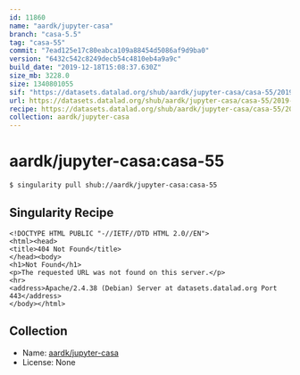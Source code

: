 ```yaml
---
id: 11860
name: "aardk/jupyter-casa"
branch: "casa-5.5"
tag: "casa-55"
commit: "7ead125e17c80eabca109a88454d5086af9d9ba0"
version: "6432c542c8249decb54c4810eb4a9a9c"
build_date: "2019-12-18T15:08:37.630Z"
size_mb: 3228.0
size: 1340801055
sif: "https://datasets.datalad.org/shub/aardk/jupyter-casa/casa-55/2019-12-18-7ead125e-6432c542/6432c542c8249decb54c4810eb4a9a9c.sif"
url: https://datasets.datalad.org/shub/aardk/jupyter-casa/casa-55/2019-12-18-7ead125e-6432c542/
recipe: https://datasets.datalad.org/shub/aardk/jupyter-casa/casa-55/2019-12-18-7ead125e-6432c542/Singularity
collection: aardk/jupyter-casa
---
```


# aardk/jupyter-casa:casa-55

```bash
$ singularity pull shub://aardk/jupyter-casa:casa-55
```

## Singularity Recipe

```singularity
<!DOCTYPE HTML PUBLIC "-//IETF//DTD HTML 2.0//EN">
<html><head>
<title>404 Not Found</title>
</head><body>
<h1>Not Found</h1>
<p>The requested URL was not found on this server.</p>
<hr>
<address>Apache/2.4.38 (Debian) Server at datasets.datalad.org Port 443</address>
</body></html>
```

## Collection

 - Name: [aardk/jupyter-casa](https://github.com/aardk/jupyter-casa)
 - License: None

